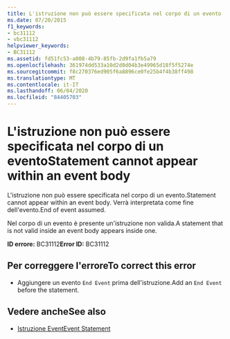 ```yaml
---
title: L'istruzione non può essere specificata nel corpo di un evento
ms.date: 07/20/2015
f1_keywords:
- bc31112
- vbc31112
helpviewer_keywords:
- BC31112
ms.assetid: fd51fc53-a008-4b79-85fb-2d9fa1fb5a79
ms.openlocfilehash: 361974dd533a10d2d8d04b3e49965d18f5f5274e
ms.sourcegitcommit: f8c270376ed905f6a8896ce0fe25b4f4b38ff498
ms.translationtype: MT
ms.contentlocale: it-IT
ms.lasthandoff: 06/04/2020
ms.locfileid: "84405703"
---
```

# <a name="statement-cannot-appear-within-an-event-body"></a><span data-ttu-id="b59f0-102">L'istruzione non può essere specificata nel corpo di un evento</span><span class="sxs-lookup"><span data-stu-id="b59f0-102">Statement cannot appear within an event body</span></span>
<span data-ttu-id="b59f0-103">L'istruzione non può essere specificata nel corpo di un evento.</span><span class="sxs-lookup"><span data-stu-id="b59f0-103">Statement cannot appear within an event body.</span></span> <span data-ttu-id="b59f0-104">Verrà interpretata come fine dell'evento.</span><span class="sxs-lookup"><span data-stu-id="b59f0-104">End of event assumed.</span></span>  
  
 <span data-ttu-id="b59f0-105">Nel corpo di un evento è presente un'istruzione non valida.</span><span class="sxs-lookup"><span data-stu-id="b59f0-105">A statement that is not valid inside an event body appears inside one.</span></span>  
  
 <span data-ttu-id="b59f0-106">**ID errore:** BC31112</span><span class="sxs-lookup"><span data-stu-id="b59f0-106">**Error ID:** BC31112</span></span>  
  
## <a name="to-correct-this-error"></a><span data-ttu-id="b59f0-107">Per correggere l'errore</span><span class="sxs-lookup"><span data-stu-id="b59f0-107">To correct this error</span></span>  
  
- <span data-ttu-id="b59f0-108">Aggiungere un evento `End Event` prima dell'istruzione.</span><span class="sxs-lookup"><span data-stu-id="b59f0-108">Add an `End Event` before the statement.</span></span>  
  
## <a name="see-also"></a><span data-ttu-id="b59f0-109">Vedere anche</span><span class="sxs-lookup"><span data-stu-id="b59f0-109">See also</span></span>

- [<span data-ttu-id="b59f0-110">Istruzione Event</span><span class="sxs-lookup"><span data-stu-id="b59f0-110">Event Statement</span></span>](../language-reference/statements/event-statement.md)
